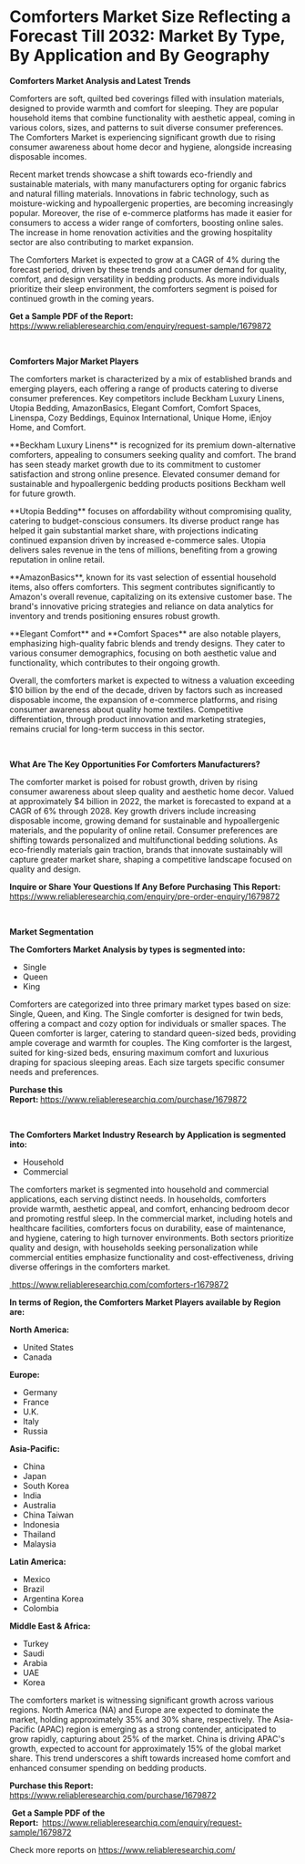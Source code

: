 <p><h1>Comforters Market Size Reflecting a Forecast Till 2032: Market By Type, By Application and By Geography</h1></p><p><strong>Comforters Market Analysis and Latest Trends</strong></p>
<p><p>Comforters are soft, quilted bed coverings filled with insulation materials, designed to provide warmth and comfort for sleeping. They are popular household items that combine functionality with aesthetic appeal, coming in various colors, sizes, and patterns to suit diverse consumer preferences. The Comforters Market is experiencing significant growth due to rising consumer awareness about home decor and hygiene, alongside increasing disposable incomes.</p><p>Recent market trends showcase a shift towards eco-friendly and sustainable materials, with many manufacturers opting for organic fabrics and natural filling materials. Innovations in fabric technology, such as moisture-wicking and hypoallergenic properties, are becoming increasingly popular. Moreover, the rise of e-commerce platforms has made it easier for consumers to access a wider range of comforters, boosting online sales. The increase in home renovation activities and the growing hospitality sector are also contributing to market expansion. </p><p>The Comforters Market is expected to grow at a CAGR of 4% during the forecast period, driven by these trends and consumer demand for quality, comfort, and design versatility in bedding products. As more individuals prioritize their sleep environment, the comforters segment is poised for continued growth in the coming years.</p></p>
<p><strong>Get a Sample PDF of the Report:&nbsp;</strong> <a href="https://www.reliableresearchiq.com/enquiry/request-sample/1679872?utm_campaign=1144&utm_medium=2&utm_source=Github&utm_content=ia&utm_term=06022025&utm_id=comforters">https://www.reliableresearchiq.com/enquiry/request-sample/1679872</a></p>
<p>&nbsp;</p>
<p><strong>Comforters Major Market Players</strong></p>
<p><p>The comforters market is characterized by a mix of established brands and emerging players, each offering a range of products catering to diverse consumer preferences. Key competitors include Beckham Luxury Linens, Utopia Bedding, AmazonBasics, Elegant Comfort, Comfort Spaces, Linenspa, Cozy Beddings, Equinox International, Unique Home, iEnjoy Home, and Comfort.</p><p>**Beckham Luxury Linens** is recognized for its premium down-alternative comforters, appealing to consumers seeking quality and comfort. The brand has seen steady market growth due to its commitment to customer satisfaction and strong online presence. Elevated consumer demand for sustainable and hypoallergenic bedding products positions Beckham well for future growth.</p><p>**Utopia Bedding** focuses on affordability without compromising quality, catering to budget-conscious consumers. Its diverse product range has helped it gain substantial market share, with projections indicating continued expansion driven by increased e-commerce sales. Utopia delivers sales revenue in the tens of millions, benefiting from a growing reputation in online retail.</p><p>**AmazonBasics**, known for its vast selection of essential household items, also offers comforters. This segment contributes significantly to Amazon's overall revenue, capitalizing on its extensive customer base. The brand's innovative pricing strategies and reliance on data analytics for inventory and trends positioning ensures robust growth.</p><p>**Elegant Comfort** and **Comfort Spaces** are also notable players, emphasizing high-quality fabric blends and trendy designs. They cater to various consumer demographics, focusing on both aesthetic value and functionality, which contributes to their ongoing growth.</p><p>Overall, the comforters market is expected to witness a valuation exceeding $10 billion by the end of the decade, driven by factors such as increased disposable income, the expansion of e-commerce platforms, and rising consumer awareness about quality home textiles. Competitive differentiation, through product innovation and marketing strategies, remains crucial for long-term success in this sector.</p></p>
<p>&nbsp;</p>
<p><strong>What Are The Key Opportunities For Comforters Manufacturers?</strong></p>
<p><p>The comforter market is poised for robust growth, driven by rising consumer awareness about sleep quality and aesthetic home decor. Valued at approximately $4 billion in 2022, the market is forecasted to expand at a CAGR of 6% through 2028. Key growth drivers include increasing disposable income, growing demand for sustainable and hypoallergenic materials, and the popularity of online retail. Consumer preferences are shifting towards personalized and multifunctional bedding solutions. As eco-friendly materials gain traction, brands that innovate sustainably will capture greater market share, shaping a competitive landscape focused on quality and design.</p></p>
<p><strong>Inquire or Share Your Questions If Any Before Purchasing This Report:</strong> <a href="https://www.reliableresearchiq.com/enquiry/pre-order-enquiry/1679872?utm_campaign=1144&utm_medium=2&utm_source=Github&utm_content=ia&utm_term=06022025&utm_id=comforters">https://www.reliableresearchiq.com/enquiry/pre-order-enquiry/1679872</a></p>
<p>&nbsp;</p>
<p><strong>Market Segmentation</strong></p>
<p><strong>The Comforters Market Analysis by types is segmented into:</strong></p>
<p><ul><li>Single</li><li>Queen</li><li>King</li></ul></p>
<p><p>Comforters are categorized into three primary market types based on size: Single, Queen, and King. The Single comforter is designed for twin beds, offering a compact and cozy option for individuals or smaller spaces. The Queen comforter is larger, catering to standard queen-sized beds, providing ample coverage and warmth for couples. The King comforter is the largest, suited for king-sized beds, ensuring maximum comfort and luxurious draping for spacious sleeping areas. Each size targets specific consumer needs and preferences.</p></p>
<p><strong>Purchase this Report:&nbsp;</strong><a href="https://www.reliableresearchiq.com/purchase/1679872?utm_campaign=1144&utm_medium=2&utm_source=Github&utm_content=ia&utm_term=06022025&utm_id=comforters">https://www.reliableresearchiq.com/purchase/1679872</a></p>
<p>&nbsp;</p>
<p><strong>The Comforters Market Industry Research by Application is segmented into:</strong></p>
<p><ul><li>Household</li><li>Commercial</li></ul></p>
<p><p>The comforters market is segmented into household and commercial applications, each serving distinct needs. In households, comforters provide warmth, aesthetic appeal, and comfort, enhancing bedroom decor and promoting restful sleep. In the commercial market, including hotels and healthcare facilities, comforters focus on durability, ease of maintenance, and hygiene, catering to high turnover environments. Both sectors prioritize quality and design, with households seeking personalization while commercial entities emphasize functionality and cost-effectiveness, driving diverse offerings in the comforters market.</p></p>
<p><a href="https://www.reliableresearchiq.com/comforters-r1679872?utm_campaign=1144&utm_medium=2&utm_source=Github&utm_content=ia&utm_term=06022025&utm_id=comforters">&nbsp;https://www.reliableresearchiq.com/comforters-r1679872</a></p>
<p><strong>In terms of Region, the Comforters Market Players available by Region are:</strong></p>
<p>
    <p> <strong> North America: </strong>
        <ul>
            <li>United States</li>
            <li>Canada</li>
        </ul>
        </p> 
    <p> <strong> Europe: </strong>
        <ul>
            <li>Germany</li>
            <li>France</li>
            <li>U.K.</li>
            <li>Italy</li>
            <li>Russia</li>
        </ul>
        </p> 
    <p> <strong> Asia-Pacific: </strong>
        <ul>
            <li>China</li>
            <li>Japan</li>
            <li>South Korea</li>
            <li>India</li>
            <li>Australia</li>
            <li>China Taiwan</li>
            <li>Indonesia</li>
            <li>Thailand</li>
            <li>Malaysia</li>
        </ul>
        </p> 
    <p> <strong> Latin America: </strong>
        <ul>
            <li>Mexico</li>
            <li>Brazil</li>
            <li>Argentina Korea</li>
            <li>Colombia</li>
        </ul>
        </p> 
    <p> <strong> Middle East & Africa: </strong>
        <ul>
            <li>Turkey</li>
            <li>Saudi</li>
            <li>Arabia</li>
            <li>UAE</li>
            <li>Korea</li>
        </ul>
    </p>
    </p>
<p><p>The comforters market is witnessing significant growth across various regions. North America (NA) and Europe are expected to dominate the market, holding approximately 35% and 30% share, respectively. The Asia-Pacific (APAC) region is emerging as a strong contender, anticipated to grow rapidly, capturing about 25% of the market. China is driving APAC's growth, expected to account for approximately 15% of the global market share. This trend underscores a shift towards increased home comfort and enhanced consumer spending on bedding products.</p></p>
<p><strong>Purchase this Report: </strong><a href="https://www.reliableresearchiq.com/purchase/1679872?utm_campaign=1144&utm_medium=2&utm_source=Github&utm_content=ia&utm_term=06022025&utm_id=comforters">https://www.reliableresearchiq.com/purchase/1679872</a></p>
<p>&nbsp;<strong>Get a Sample PDF of the Report:&nbsp;&nbsp;</strong><a href="https://www.reliableresearchiq.com/enquiry/request-sample/1679872?utm_campaign=1144&utm_medium=2&utm_source=Github&utm_content=ia&utm_term=06022025&utm_id=comforters">https://www.reliableresearchiq.com/enquiry/request-sample/1679872</a></p>
<p><strong></strong></p>
<p>Check more reports on <a href="https://www.reliableresearchiq.com/?utm_campaign=1144&utm_medium=2&utm_source=Github&utm_content=ia&utm_term=06022025&utm_id=comforters">https://www.reliableresearchiq.com/</a></p>